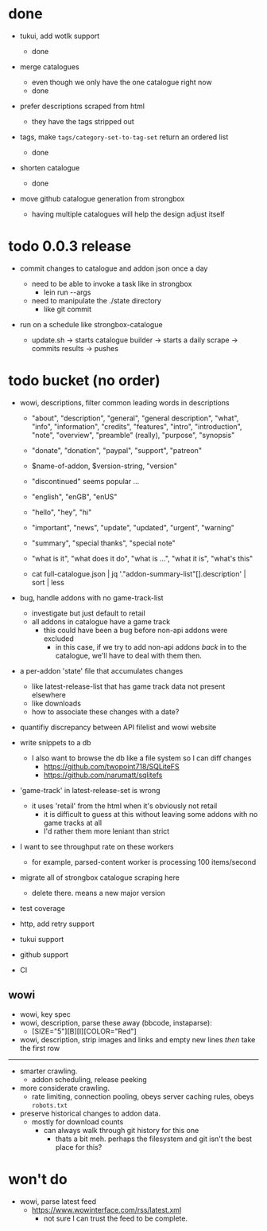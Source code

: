 # done

* tukui, add wotlk support
    - done

* merge catalogues
    - even though we only have the one catalogue right now
    - done

* prefer descriptions scraped from html
    - they have the tags stripped out

* tags, make `tags/category-set-to-tag-set` return an ordered list
    - done

* shorten catalogue
    - done

* move github catalogue generation from strongbox
    - having multiple catalogues will help the design adjust itself

# todo 0.0.3 release

* commit changes to catalogue and addon json once a day
    - need to be able to invoke a task like in strongbox
        - lein run --args
    - need to manipulate the ./state directory
        - like git commit

* run on a schedule like strongbox-catalogue
    - update.sh -> starts catalogue builder -> starts a daily scrape -> commits results -> pushes

# todo bucket (no order)

* wowi, descriptions, filter common leading words in descriptions
    - "about", "description", "general", "general description", "what", "info", "information", "credits", "features", "intro", "introduction", "note", "overview", "preamble" (really), "purpose", "synopsis"
    - "donate", "donation", "paypal", "support", "patreon"
    - $name-of-addon, $version-string, "version"
    - "discontinued" seems popular ...
    - "english", "enGB", "enUS"
    - "hello", "hey", "hi"
    - "important", "news", "update", "updated", "urgent", "warning"
    - "summary", "special thanks", "special note"
    - "what is it", "what does it do", "what is ...", "what it is", "what's this"

    - cat full-catalogue.json | jq '."addon-summary-list"[].description' | sort | less

* bug, handle addons with no game-track-list
    - investigate but just default to retail
    - all addons in catalogue have a game track
        - this could have been a bug before non-api addons were excluded
            - in this case, if we try to add non-api addons *back* in to the catalogue, we'll have to deal with them then.
* a per-addon 'state' file that accumulates changes
    - like latest-release-list that has game track data not present elsewhere
    - like downloads
    - how to associate these changes with a date?
* quantifiy discrepancy between API filelist and wowi website
* write snippets to a db
    - I also want to browse the db like a file system so I can diff changes
        - https://github.com/twopoint718/SQLiteFS
        - https://github.com/narumatt/sqlitefs

* 'game-track' in latest-release-set is wrong
    - it uses 'retail' from the html when it's obviously not retail
        - it is difficult to guess at this without leaving some addons with no game tracks at all
        - I'd rather them more leniant than strict
* I want to see throughput rate on these workers
    - for example, parsed-content worker is processing 100 items/second
* migrate all of strongbox catalogue scraping here
    - delete there. means a new major version
* test coverage
* http, add retry support
* tukui support
* github support
* CI

## wowi

* wowi, key spec
* wowi, description, parse these away (bbcode, instaparse):
    - [SIZE=\"5\"][B][I][COLOR=\"Red\"]
* wowi, description, strip images and links and empty new lines *then* take the first row

---

* smarter crawling.
    - addon scheduling, release peeking
* more considerate crawling.
    - rate limiting, connection pooling, obeys server caching rules, obeys `robots.txt`
* preserve historical changes to addon data.
    - mostly for download counts
        - can always walk through git history for this one
            - thats a bit meh. perhaps the filesystem and git isn't the best place for this?

# won't do

* wowi, parse latest feed
    - https://www.wowinterface.com/rss/latest.xml
        - not sure I can trust the feed to be complete.

